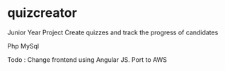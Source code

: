 quizcreator
===========

Junior Year Project
Create quizzes and track the progress of candidates

Php
MySql

Todo :
Change frontend using Angular JS.
Port to AWS

